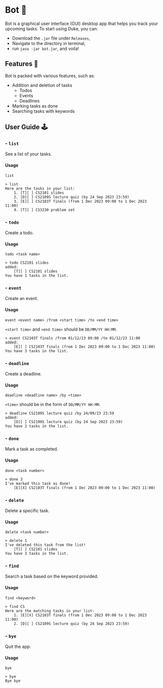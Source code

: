 # Bot 🤖

Bot is a graphical user interface (GUI) desktop app that helps you track your upcoming tasks. To start using Duke, you can:

- Download the `.jar` file under `Releases`,
- Navigate to the directory in terminal,
- run `java -jar bot.jar`, and voila!

## Features 👾

Bot is packed with various features, such as:

* Addition and deletion of tasks
  * Todos
  * Events
  * Deadlines
* Marking tasks as done
* Searching tasks with keywords

## User Guide 🕹

### - `list`

See a list of your tasks.

#### Usage

`list`

```
> list
Here are the tasks in your list:
	1. [T][ ] CS2101 slides
	2. [D][ ] CS2109S lecture quiz (by 24 Sep 2023 23:59)
	3. [E][ ] CS2103T finals (from 1 Dec 2023 09:00 to 1 Dec 2023 11:00)
	4. [T][ ] CS3230 problem set
```

### - `todo`

Create a todo.

#### Usage

`todo <task name>`

```
> todo CS2101 slides
added:
	[T][ ] CS2101 slides
You have 1 tasks in the list.
```

### - `event`

Create an event.

#### Usage

`event <event name> /from <start time> /to <end time>`

`<start time>` and `<end time>` should be `DD/MM/YY HH:MM`.

```
> event CS2103T finals /from 01/12/23 09:00 /to 01/12/23 11:00
added:
	[E][ ] CS2103T finals (from 1 Dec 2023 09:00 to 1 Dec 2023 11:00)
You have 3 tasks in the list.
```

### - `deadline`

Create a deadline.

#### Usage

`deadline <deadline name> /by <time>`

`<time>` should be in the form of `DD/MM/YY HH:MM`.

```
> deadline CS2109S lecture quiz /by 24/09/23 23:59
added:
	[D][ ] CS2109S lecture quiz (by 24 Sep 2023 23:59)
You have 2 tasks in the list.
```

### - `done`

Mark a task as completed.

#### Usage

`done <task number>`

```
> done 3
I've marked this task as done!
	[E][X] CS2103T finals (from 1 Dec 2023 09:00 to 1 Dec 2023 11:00)
```

### - `delete`

Delete a specific task.

#### Usage

`delete <task number>`

```
> delete 1
I've deleted this task from the list!
	[T][ ] CS2101 slides
You have 3 tasks in the list.
```

### - `find`

Search a task based on the keyword provided.

#### Usage

`find <keyword>`

```
> find CS
Here are the matching tasks in your list:
	1. [E][X] CS2103T finals (from 1 Dec 2023 09:00 to 1 Dec 2023 11:00)
	2. [D][ ] CS2109S lecture quiz (by 24 Sep 2023 23:59)
```

### - `bye`

Quit the app.

#### Usage

`bye`

```
> bye
Bye bye
```